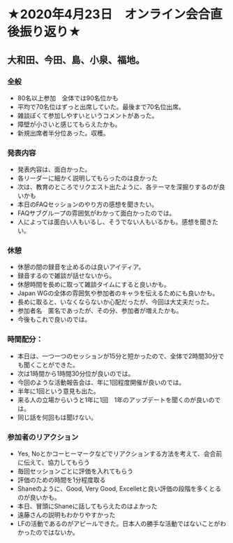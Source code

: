 # ★2020年4月23日　オンライン会合直後振り返り★
## 大和田、今田、島、小泉、福地。

### 全般
 * 80名以上参加　全体では90名位かも
 * 平均で70名位はずっと出席していた。最後まで70名位出席。
 * 雑談ぽくて参加しやすいというコメントがあった。
 * 障壁が小さいと感じてもらえたかも。
 * 新規出席者半分位あった。収穫。

### 発表内容
 * 発表内容は、面白かった。
 * 各リーダーに細かく説明してもらったのは良かった
 * 次は、教育のところでリクエスト出たように、各テーマを深掘りするのが良いかも
 * 本日のFAQセッションのやり方の感想を聞きたい。
 * FAQサブグループの雰囲気がわかって面白かったのでは。
 * 人によっては面白い人もいるし、そうでない人もいるかも。感想を聞きたい。

### 休憩
 * 休憩の間の録音を止めるのは良いアイディア。
 * 録音するので雑談が話せないから。
 * 休憩時間を長めに取って雑談タイムにすると良いかも。
 * Japan WGの全体の雰囲気や参加者のキャラを伝えるためにも良いかも。
 * 長めに取ると、いなくならないか心配だったが、今回は大丈夫だった。
 * 参加者名　匿名であったが、その分、参加者が増えたかも。
 * 今後もこれで良いのでは。

### 時間配分：
 * 本日は、一つ一つのセッションが15分と短かったので、全体で2時間30分でも聞くことができた。
 * 次は1時間から1時間30分位が良いのでは。
 * 今回のような活動報告会は、年に1回程度開催が良いのでは。
 * 半年に1回という意見も出た。
 * 来る人の立場からいうと1年に1回　1年のアップデートを聞くのが良いのでは。
 * 同じ話を何回もは聞けない。

### 参加者のリアクション
 * Yes, Noとかコーヒーマークなどでリアクションする方法を考えて、会合前に伝えて、協力してもらう
 * 毎回セッションごとに評価を入れてもらう
 * 評価のための時間を1分程度取る
 * Shaneのように、Good, Very Good, Excelletと良い評価の段階を多くとるのが良いかも。
 * 本日、冒頭にShaneに話してもらえたのはよかった
 * 遠藤さんの説明もわかりやすかった
 * LFの活動であるのがアピールできた。日本人の勝手な活動ではないことがわかったのではないか。
